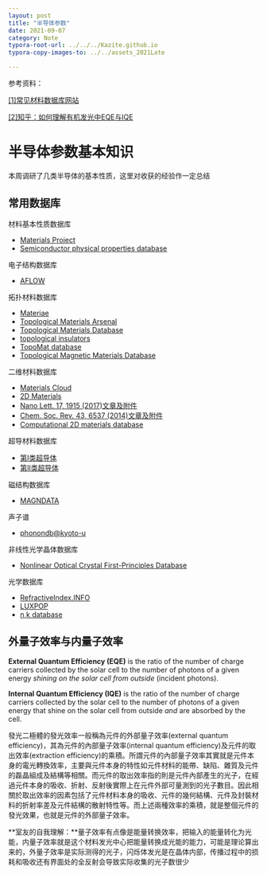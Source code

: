 ```yaml
---
layout: post
title: "半导体参数"
date: 2021-09-07
category: Note
typora-root-url: ../../../Kazite.github.io
typora-copy-images-to: ../../assets_2021Late

---
```


参考资料：

[[1]常见材料数据库网站](http://wap.sciencenet.cn/blog-1502061-1179947.html?mobile=1&from=timeline&isappinstalled=0)

[[2]知乎：如何理解有机发光中EQE与IQE](https://www.zhihu.com/question/66851499)

# 半导体参数基本知识

本周调研了几类半导体的基本性质，这里对收获的经验作一定总结

## 常用数据库

材料基本性质数据库

* [Materials Project](https://materialsproject.org/about)
* [Semiconductor physical properties database](http://www.ioffe.ru/SVA/NSM/Semicond/)

电子结构数据库

* [AFLOW](http://www.aflowlib.org/)

拓扑材料数据库

* [Materiae](http://materiae.iphy.ac.cn/#/)
* [Topological Materials Arsenal](https://ccmp.nju.edu.cn/)
* [Topological Materials Database](http://topologicalquantumchemistry.org/#/)
* [topological insulators](https://www.materialscloud.org/discover/2dtopo/dashboard/ptable)
* [TopoMat database](https://www.materialscloud.org/discover/topomat)
* [Topological Magnetic Materials Database](https://www.topologicalquantumchemistry.fr/magnetic/)

二维材料数据库

* [Materials Cloud](https://www.materialscloud.org/discover/2dstructures/dashboard/ptable)
* [2D Materials](https://materialsweb.org/twodmaterials)
* [Nano Lett. 17, 1915 (2017)文章及附件](https://pubs.acs.org/doi/abs/10.1021/acs.nanolett.6b05229)
* [Chem. Soc. Rev. 43, 6537 (2014)文章及附件](http://pubs.rsc.org/en/content/articlehtml/2014/cs/c4cs00102h)
* [Computational 2D materials database](https://cmrdb.fysik.dtu.dk/c2db/)

超导材料数据库

* [第I类超导体](http://www.superconductors.org/Type1.htm)
* [第II类超导体](http://www.superconductors.org/Type2.htm)

磁结构数据库

* [MAGNDATA](http://webbdcrista1.ehu.es/magndata/index.php?show_db=1)

声子谱

* [phonondb@kyoto-u](http://phonondb.mtl.kyoto-u.ac.jp/index.html)

非线性光学晶体数据库

* [Nonlinear Optical Crystal First-Principles Database](http://nlo.hbu.cn/#/)

光学数据库

* [RefractiveIndex.INFO](https://refractiveindex.info/?shelf=main&book=Be&page=Rakic-BB)
* [LUXPOP](http://www.luxpop.com)
* [n,k database](http://www.ioffe.ru/SVA/NSM/nk/)

## 外量子效率与内量子效率

**External Quantum Efficiency (EQE)** is the ratio of the number of charge carriers collected by the solar cell to the number of photons of a given energy *shining on the solar cell from outside* (incident photons).

**Internal Quantum Efficiency (IQE)** is the ratio of the number of charge carriers collected by the solar cell to the number of photons of a given energy that shine on the solar cell from outside *and* are absorbed by the cell.

發光二極體的發光效率一般稱為元件的外部量子效率(external quantum efficiency)，其為元件的內部量子效率(internal quantum efficiency)及元件的取出效率(extraction efficiency)的乘積。所謂元件的內部量子效率其實就是元件本身的電光轉換效率，主要與元件本身的特性如元件材料的能帶、缺陷、雜質及元件的磊晶組成及結構等相關。而元件的取出效率指的則是元件內部產生的光子，在經過元件本身的吸收、折射、反射後實際上在元件外部可量測到的光子數目。因此相關於取出效率的因素包括了元件材料本身的吸收、元件的幾何結構、元件及封裝材料的折射率差及元件結構的散射特性等。而上述兩種效率的乘積，就是整個元件的發光效果，也就是元件的外部量子效率。

**室友的自我理解：**量子效率有点像是能量转换效率，把输入的能量转化为光能，内量子效率就是这个材料发光中心把能量转换成光能的能力，可能是理论算出来的，外量子效率是实际测得的光子，闪烁体发光是在晶体内部，传播过程中的损耗和吸收还有界面处的全反射会导致实际收集的光子数很少